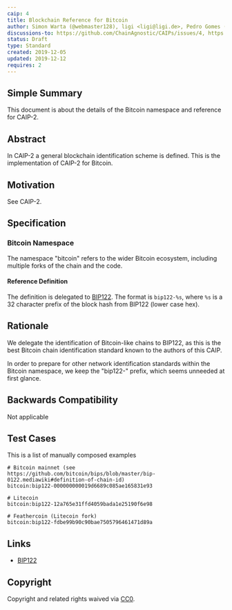 ```yaml
---
caip: 4
title: Blockchain Reference for Bitcoin
author: Simon Warta (@webmaster128), ligi <ligi@ligi.de>, Pedro Gomes (@pedrouid)
discussions-to: https://github.com/ChainAgnostic/CAIPs/issues/4, https://github.com/ChainAgnostic/CAIPs/pull/1
status: Draft
type: Standard
created: 2019-12-05
updated: 2019-12-12
requires: 2
---
```


## Simple Summary

This document is about the details of the Bitcoin namespace and reference for CAIP-2.

## Abstract

In CAIP-2 a general blockchain identification scheme is defined. This is the
implementation of CAIP-2 for Bitcoin.

## Motivation

See CAIP-2.

## Specification

### Bitcoin Namespace

The namespace "bitcoin" refers to the wider Bitcoin ecosystem, including multiple forks of the chain and the code.

#### Reference Definition

The definition is delegated to [BIP122](https://github.com/bitcoin/bips/blob/master/bip-0122.mediawiki#definition-of-chain-id). The format is `bip122-%s`, where `%s` is a 32 character prefix of the block hash from BIP122 (lower case hex).

## Rationale

We delegate the identification of Bitcoin-like chains to BIP122, as this is the best Bitcoin chain identification standard known to the authors of this CAIP.

In order to prepare for other network identification standards within the Bitcoin namespace, we keep the "bip122-" prefix, which seems unneeded at first glance.

## Backwards Compatibility

Not applicable

## Test Cases

This is a list of manually composed examples

```
# Bitcoin mainnet (see https://github.com/bitcoin/bips/blob/master/bip-0122.mediawiki#definition-of-chain-id)
bitcoin:bip122-000000000019d6689c085ae165831e93

# Litecoin
bitcoin:bip122-12a765e31ffd4059bada1e25190f6e98

# Feathercoin (Litecoin fork)
bitcoin:bip122-fdbe99b90c90bae7505796461471d89a
```

## Links

- [BIP122](https://github.com/bitcoin/bips/blob/master/bip-0122.mediawiki)

## Copyright

Copyright and related rights waived via [CC0](https://creativecommons.org/publicdomain/zero/1.0/).
